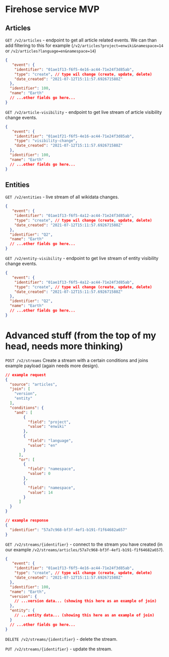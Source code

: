 # Firehose service MVP


## Articles
`GET /v2/articles` - endpoint to get all article related events. We can than add filtering to this for example (`/v2/articles?project=enwiki&namespace=14` or `/v2/articles?language=en&namespace=14`)
```json
{
   "event": {
    "identifier": "01ae1f13-f6f5-4e16-ac44-71e24f3d85ab",
    "type": "create", // type wil change (create, update, delete)
    "date_created": "2021-07-12T15:11:57.692671588Z"
  },
  "identifier": 100,
  "name": "Earth"
  // ...other fields go here...
}
```


`GET /v2/article-visibility` - endpoint to get live stream of article visibility change events.
```json
{
   "event": {
    "identifier": "01ae1f21-f6f5-4e16-ac44-71e24f3d85ab",
    "type": "visibility-change",
    "date_created": "2021-07-12T15:11:57.692671588Z"
  },
  "identifier": 100,
  "name": "Earth"
  // ...other fields go here...
}
```


## Entities
`GET /v2/entities` - live stream of all wikidata changes.
```json
{
   "event": {
    "identifier": "01ae1f13-f6f5-4a12-ac44-71e24f3d85ab",
    "type": "create", // type wil change (create, update, delete)
    "date_created": "2021-07-12T15:11:57.692671588Z"
  },
  "identifier": "Q2",
  "name": "Earth"
  // ...other fields go here...
}
```


`GET /v2/entity-visibility` - endpoint to get live stream of entity visibility change events.
```json
{
   "event": {
    "identifier": "01ae1f13-f6f5-4a12-ac44-71e24f3d85ab",
    "type": "create", // type wil change (create, update, delete)
    "date_created": "2021-07-12T15:11:57.692671588Z"
  },
  "identifier": "Q2",
  "name": "Earth"
  // ...other fields go here...
}
```


# Advanced stuff (from the top of my head, needs more thinking)

`POST /v2/streams` Create a stream with a certain conditions and joins example payload (again needs more design).

```json
// example request
{
  "source": "articles",
  "join": [
    "version",
    "entity"
  ],
  "conditions": {
    "and": [
        {
          "field": "project",
          "value": "enwiki"
        },
        {
          "field": "language",
          "value": "en"
        }
      ],
      "or": [
        {
          "field": "namespace",
          "value": 0
        },
        {
          "field": "namespace",
          "value": 14
        }
      ]
  }
}
```

```JSON
// example response
{
  "identifier": "57a7c968-bf3f-4ef1-b191-f1f64682a657"
}
```


`GET /v2/streams/{identifier}` - connect to the stream you have created (in our example `/v2/streams/articles/57a7c968-bf3f-4ef1-b191-f1f64682a657`).

```json
{
   "event": {
    "identifier": "01ae1f13-f6f5-4e16-ac44-71e24f3d85ab",
    "type": "create", // type wil change (create, update, delete)
    "date_created": "2021-07-12T15:11:57.692671588Z"
  },
  "identifier": 100,
  "name": "Earth",
  "version": {
    // ...version data... (showing this here as an example of join)
  },
  "entity": {
    // ...entity data... (showing this here as an example of join)
  }
  // ...other fields go here...
}
```


`DELETE /v2/streams/{identifier}` - delete the stream.


`PUT /v2/streams/{identifier}` - update the stream.
